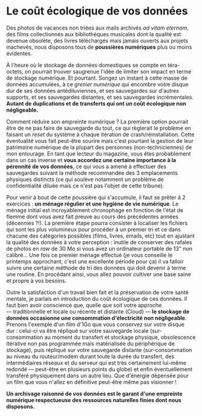# Le coût écologique de vos données

Des photos de vacances non triées aux mails archivés *ad vitam eternam*, des films collectionnés aux bibliothèques musicales dont la qualité est devenue obsolète, des livres téléchargés mais jamais ouverts aux projets inachevés, nous disposons tous de **poussières numériques** plus ou moins évidentes.

À l'heure où le stockage de données domestiques se compte en téra-octets, on pourrait trouver saugrenue l'idée de limiter son impact en terme de stockage numérique. Et pourtant. Songez un instant à cette masse de données accumulées, à ce *grenier numérique* qui encombre votre disque dur de ses données antédiluviennes, et ses sauvegardes sur d'autres supports, et ses sauvegardes distantes, et ses sauvegardes incrémentales. **Autant de duplications et de transferts qui ont un coût écologique non négligeable.**

Comment réduire son empreinte numérique ? La première option pourrait être de ne pas faire de sauvegarde du tout, ce qui règlerait le problème en faisant un *reset* du système à chaque itération de crash/réinstallation. Cette éventualité vous fait peut-être sourire mais c'est pourtant la gestion de leur patrimoine numérique de la plupart des personnes (non-techniciennes) de mon entourage. En tant que lecteur du magazine, vous êtes probablement dans un cas inverse et **vous accordez une certaine importance à la pérennité de vos données**, ce qui vous a amené à effectuer des sauvegardes suivant la méthode recommandée des 3 emplacements physiques distincts (ce qui soulève notamment un problème de confidentialité diluée mais ce n'est pas l'objet de cette tribune).

Pour venir à bout de cette poussière qui s'accumule, il faut se prêter à 2 exercices : **un ménage régulier et une hygiène de vie numérique**. Le ménage initial est incroyablement chronophage en fonction de l'état de flemme dont vous avez fait preuve au cours des précédentes années (décennies ?!). La première étape pourra consister à localiser les fichiers qui sont les plus volumineux pour procéder à un premier tri et ce dans chacune des catégories possibles (films, livres, emails, etc) tout en ajustant la qualité des données à votre perception : inutile de conserver des rafales de photos en *raw* de 30 Mo si vous avez un ordinateur portable de 13" non calibré… Une fois ce premier ménage effectué (je vous conseille le printemps approchant, c'est une excellente période pour ça) il va falloir suivre une certaine méthode de tri des données qui doit devenir à terme une routine. En procédant ainsi, vous allez pouvoir cultiver une base saine et propre à vos besoins.

Outre la satisfaction d'un travail bien fait et la préservation de votre santé mentale, je parlais en introduction du coût écologique de ces données. Il faut bien avoir conscience que, quelle que soit votre approche — traditionnelle et locale ou récente et distante (Cloud) — **le stockage de données occasionne une consommation d'électricité non négligeable**. Prenons l'exemple d'un film d'1Go que vous conservez sur votre disque dur : celui-ci va être répliqué sur votre sauvegarde locale (sur-consommation au moment du transfert et stockage physique, obsolescence itérative non pas programmée mais matérialisée du périphérique de stockage), puis répliqué sur votre sauvegarde distante (sur-consommation au niveau du routeur/modem durant toute la durée du transfert, des intermédiaires réseaux et du serveur qui est très certainement lui-même redondé — peut-être en plusieurs points du globe) et enfin éventuellement transféré physiquement dans un autre lieu. Que d'énergie dépensée pour un film que vous n'allez en définitive peut-être même pas visionner !

**Un archivage raisonné de vos données est le garant d'une empreinte numérique respectueuse des ressources naturelles finies dont nous disposons.**